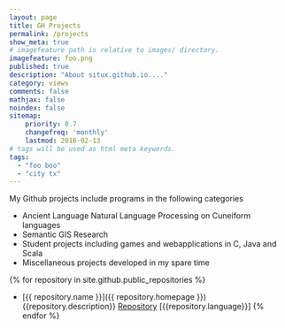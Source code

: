 ```yaml
---
layout: page
title: GH Projects
permalink: /projects
show_meta: true
# imagefeature path is relative to images/ directory.
imagefeature: foo.png
published: true
description: "About situx.github.io...."
category: views
comments: false
mathjax: false
noindex: false
sitemap:
    priority: 0.7
    changefreq: 'monthly'
    lastmod: 2016-02-13
# tags will be used as html meta keywords.    
tags:
  - "foo boo"
  - "city tx"
---
```

My Github projects include programs in the following categories

<ul>
<li>Ancient Language Natural Language Processing on Cuneiform languages</li>
<li>Semantic GIS Research</li>
<li>Student projects including games and webapplications in C, Java and Scala</li>
<li>Miscellaneous projects developed in my spare time</li>
</ul>

{% for repository in site.github.public_repositories %}
  * [{{ repository.name }}]({{ repository.homepage }}) {{repository.description}} [Repository]({{repository.html_url}})
  [{{repository.language}}] 
{% endfor %}
